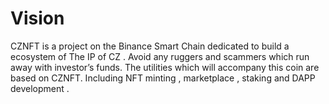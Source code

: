 # Vision

CZNFT is a project on the Binance Smart Chain dedicated to build a ecosystem of The IP of CZ . Avoid any ruggers and scammers which run away with investor’s funds. The utilities which will accompany this coin are based on CZNFT. Including NFT minting , marketplace , staking and DAPP development .
